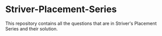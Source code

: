 # Striver-Placement-Series
This repository contains all the questions that are in Striver's Placement Series and their solution.
